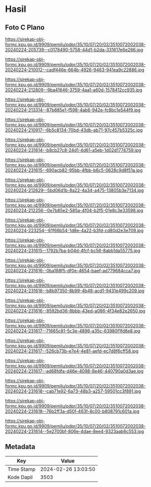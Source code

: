 # Hasil

## Foto C Plano

https://sirekap-obj-formc.kpu.go.id/9909/pemilu/pdpr/35/10/07/20/02/3510072002038-20240224-205739--c0178490-5758-44d1-b2da-331617e6e266.jpg

https://sirekap-obj-formc.kpu.go.id/9909/pemilu/pdpr/35/10/07/20/02/3510072002038-20240224-210012--cadf446e-664b-4926-9463-941ea9c22886.jpg

https://sirekap-obj-formc.kpu.go.id/9909/pemilu/pdpr/35/10/07/20/02/3510072002038-20240224-212809--9ba41646-3759-4aa1-a60d-1578412cc935.jpg

https://sirekap-obj-formc.kpu.go.id/9909/pemilu/pdpr/35/10/07/20/02/3510072002038-20240224-213314--87b885e1-f598-4ab6-942e-fc8bc1e544f9.jpg

https://sirekap-obj-formc.kpu.go.id/9909/pemilu/pdpr/35/10/07/20/02/3510072002038-20240224-210917--6b5c8134-70bd-43db-ab71-97c457b5325c.jpg

https://sirekap-obj-formc.kpu.go.id/9909/pemilu/pdpr/35/10/07/20/02/3510072002038-20240224-231614--b8cb27c8-24d1-4d61-a5eb-1d02d1774759.jpg

https://sirekap-obj-formc.kpu.go.id/9909/pemilu/pdpr/35/10/07/20/02/3510072002038-20240224-231615--690acb82-95bb-4fbb-b6c5-0628c9d8f51a.jpg

https://sirekap-obj-formc.kpu.go.id/9909/pemilu/pdpr/35/10/07/20/02/3510072002038-20240224-212629--5bd06d1b-8a22-4a34-a475-13805b3e7134.jpg

https://sirekap-obj-formc.kpu.go.id/9909/pemilu/pdpr/35/10/07/20/02/3510072002038-20240224-212256--0e7b85e2-585a-4f04-b2f5-01e8c3e33598.jpg

https://sirekap-obj-formc.kpu.go.id/9909/pemilu/pdpr/35/10/07/20/02/3510072002038-20240224-223254--61f66b54-1d8e-4a22-b3fd-cd80d2e3e709.jpg

https://sirekap-obj-formc.kpu.go.id/9909/pemilu/pdpr/35/10/07/20/02/3510072002038-20240224-231615--1792b7ba-b04d-4fcf-bc56-8abb1da55775.jpg

https://sirekap-obj-formc.kpu.go.id/9909/pemilu/pdpr/35/10/07/20/02/3510072002038-20240224-231616--0ba188f5-df0e-4654-baef-ad779684cca7.jpg

https://sirekap-obj-formc.kpu.go.id/9909/pemilu/pdpr/35/10/07/20/02/3510072002038-20240224-231616--b8b97350-8b99-4b48-acd1-9431e499c209.jpg

https://sirekap-obj-formc.kpu.go.id/9909/pemilu/pdpr/35/10/07/20/02/3510072002038-20240224-231616--8592bd36-8bbb-43ed-a086-4f34e82e2650.jpg

https://sirekap-obj-formc.kpu.go.id/9909/pemilu/pdpr/35/10/07/20/02/3510072002038-20240224-231617--71665c81-5c3e-4896-a35c-63980f1fd8e8.jpg

https://sirekap-obj-formc.kpu.go.id/9909/pemilu/pdpr/35/10/07/20/02/3510072002038-20240224-231617--526cb73b-e7e4-4e81-aefd-ec7d8f6cff58.jpg

https://sirekap-obj-formc.kpu.go.id/9909/pemilu/pdpr/35/10/07/20/02/3510072002038-20240224-231617--ad68fdfa-d46e-4098-8e46-440790a0d3ae.jpg

https://sirekap-obj-formc.kpu.go.id/9909/pemilu/pdpr/35/10/07/20/02/3510072002038-20240224-231618--cab71e92-6a73-48b3-a257-59501cc3f891.jpg

https://sirekap-obj-formc.kpu.go.id/9909/pemilu/pdpr/35/10/07/20/02/3510072002038-20240224-231618--76b2ff3a-d50f-463f-8c00-b808791c601a.jpg

https://sirekap-obj-formc.kpu.go.id/9909/pemilu/pdpr/35/10/07/20/02/3510072002038-20240224-231614--5e2700bf-806e-4dae-8ee4-9323aab6c553.jpg


## Metadata

| Key        | Value               |
| ---------- | ------------------- |
| Time Stamp | 2024-02-26 13:03:50 |
| Kode Dapil | 3503                |



